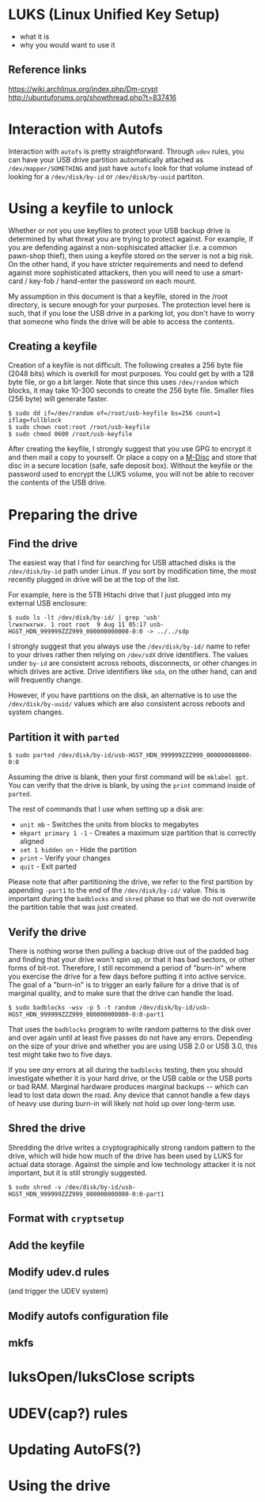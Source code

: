 # LUKS (Linux Unified Key Setup)

- what it is
- why you would want to use it

## Reference links

https://wiki.archlinux.org/index.php/Dm-crypt
http://ubuntuforums.org/showthread.php?t=837416

# Interaction with Autofs

Interaction with `autofs` is pretty straightforward.  Through `udev` rules, you can have
your USB drive partition automatically attached as `/dev/mapper/SOMETHING` and just have
`autofs` look for that volume instead of looking for a `/dev/disk/by-id` or `/dev/disk/by-uuid`
partiton.

# Using a keyfile to unlock

Whether or not you use keyfiles to protect your USB backup drive is determined by what
threat you are trying to protect against.  For example, if you are defending against
a non-sophisicated attacker (i.e. a common pawn-shop thief), then using a keyfile stored
on the server is not a big risk.  On the other hand, if you have stricter requirements
and need to defend against more sophisticated attackers, then you will need to use
a smart-card / key-fob / hand-enter the password on each mount.

My assumption in this document is that a keyfile, stored in the /root directory, is
secure enough for your purposes.  The protection level here is such, that if you 
lose the USB drive in a parking lot, you don't have to worry that someone who
finds the drive will be able to access the contents.

## Creating a keyfile

Creation of a keyfile is not difficult.  The following creates a 256 byte file (2048 bits) which is overkill
for most purposes.  You could get by with a 128 byte file, or go a bit larger.  Note that
since this uses `/dev/random` which blocks, it may take 10-300 seconds to create the 256 byte file.
Smaller files (256 byte) will generate faster.

```
$ sudo dd if=/dev/random of=/root/usb-keyfile bs=256 count=1 iflag=fullblock
$ sudo chown root:root /root/usb-keyfile
$ sudo chmod 0600 /root/usb-keyfile
```

After creating the keyfile, I strongly suggest that you use GPG to encrypt it
and then mail a copy to yourself.  Or place a copy on a [M-Disc](https://en.wikipedia.org/wiki/M-DISC) and store that
disc in a secure location (safe, safe deposit box).  Without the keyfile or the
password used to encrypt the LUKS volume, you will not be able to recover the
contents of the USB drive.

# Preparing the drive

## Find the drive

The easiest way that I find for searching for USB attached disks is the `/dev/disk/by-id` path under Linux.
If you sort by modification time, the most recently plugged in drive will be at the top of the list.

For example, here is the 5TB Hitachi drive that I just plugged into my external USB enclosure:

```
$ sudo ls -lt /dev/disk/by-id/ | grep 'usb'
lrwxrwxrwx. 1 root root  9 Aug 11 05:17 usb-HGST_HDN_999999ZZZ999_000000000000-0:0 -> ../../sdp
```

I strongly suggest that you always use the `/dev/disk/by-id/` name to refer to your drives rather
then relying on `/dev/sdX` drive identifiers.  The values under `by-id` are consistent across 
reboots, disconnects, or other changes in which drives are active.  Drive identifiers like `sda`, 
on the other hand, can and will frequently change.

However, if you have partitions on the disk, an alternative is to use the `/dev/disk/by-uuid/` values
which are also consistent across reboots and system changes.

## Partition it with `parted`

`$ sudo parted /dev/disk/by-id/usb-HGST_HDN_999999ZZZ999_000000000000-0:0`

Assuming the drive is blank, then your first command will be `mklabel gpt`.  You can verify that the
drive is blank, by using the `print` command inside of `parted`.

The rest of commands that I use when setting up a disk are:

- `unit mb` - Switches the units from blocks to megabytes
- `mkpart primary 1 -1` - Creates a maximum size partition that is correctly aligned
- `set 1 hidden on` - Hide the partition
- `print` - Verify your changes
- `quit` - Exit parted

Please note that after partitioning the drive, we refer to the first partition by appending `-part1` to the
end of the `/dev/disk/by-id/` value.  This is important during the `badblocks` and `shred` phase so
that we do not overwrite the partition table that was just created.

## Verify the drive

There is nothing worse then pulling a backup drive out of the padded bag and finding that your
drive won't spin up, or that it has bad sectors, or other forms of bit-rot.  Therefore, I still
recommend a period of "burn-in" where you exercise the drive for a few days before putting it
into active service.  The goal of a "burn-in" is to trigger an early failure for a drive that
is of marginal quality, and to make sure that the drive can handle the load.

`$ sudo badblocks -wsv -p 5 -t random /dev/disk/by-id/usb-HGST_HDN_999999ZZZ999_000000000000-0:0-part1`

That uses the `badblocks` program to write random patterns to the disk over and over again until
at least five passes do not have any errors.  Depending on the size of your drive and whether you
are using USB 2.0 or USB 3.0, this test might take two to five days.  

If you see *any* errors at all during the `badblocks` testing, then you should investigate whether
it is your hard drive, or the USB cable or the USB ports or bad RAM.  Marginal hardware produces
marginal backups -- which can lead to lost data down the road.  Any device that cannot handle
a few days of heavy use during burn-in will likely not hold up over long-term use.

## Shred the drive

Shredding the drive writes a cryptographically strong random pattern to the drive, which will hide
how much of the drive has been used by LUKS for actual data storage.  Against the simple and low
technology attacker it is not important, but it is still strongly suggested.

`$ sudo shred -v /dev/disk/by-id/usb-HGST_HDN_999999ZZZ999_000000000000-0:0-part1`

## Format with `cryptsetup`

## Add the keyfile

## Modify udev.d rules

(and trigger the UDEV system)

## Modify autofs configuration file

## mkfs

# luksOpen/luksClose scripts

# UDEV(cap?) rules

# Updating AutoFS(?)

# Using the drive

